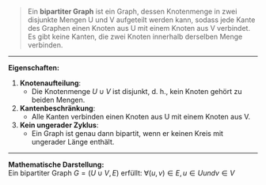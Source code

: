 >Ein **bipartiter Graph** ist ein Graph, dessen Knotenmenge in zwei disjunkte Mengen U und V aufgeteilt werden kann, sodass jede Kante des Graphen einen Knoten aus U mit einem Knoten aus V verbindet.  
Es gibt keine Kanten, die zwei Knoten innerhalb derselben Menge verbinden.

---

**Eigenschaften:**

1. **Knotenaufteilung**:
    - Die Knotenmenge $U∪V$ ist disjunkt, d. h., kein Knoten gehört zu beiden Mengen.
2. **Kantenbeschränkung**:
    - Alle Kanten verbinden einen Knoten aus U mit einem Knoten aus V.
3. **Kein ungerader Zyklus**:
    - Ein Graph ist genau dann bipartit, wenn er keinen Kreis mit ungerader Länge enthält.

---

**Mathematische Darstellung:**  
Ein bipartiter Graph $G=(U∪V,E)$ erfüllt:
$∀(u,v)∈E, u∈U und v∈V$